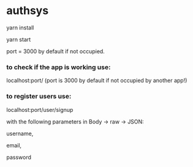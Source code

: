 # authsys

yarn install

yarn start


port = 3000 by default if not occupied.


### to check if the app is working use:

localhost:port/ (port is 3000 by default if not occupied by another app!)


### to register users use:

localhost:port/user/signup

with the following parameters in Body -> raw -> JSON:

username,

email,

password
